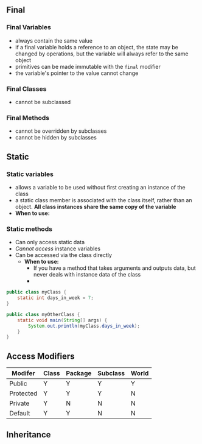 ## Final
### Final Variables
* always contain the same value
* if a final variable holds a reference to an object, the state may be changed by operations, but the variable will always refer to the same object
* primitives can be made immutable with the `final` modifier
* the variable's pointer to the value cannot change

### Final Classes
* cannot be subclassed

### Final Methods
* cannot be overridden by subclasses
* cannot be hidden by subclasses


## Static
### Static variables
* allows a variable to be used without first creating an instance of the class
* a static class member is associated with the class itself, rather than an object. **All class instances share the same copy of the variable**
* **When to use:**
	
	
### Static methods
* Can only access static data
* _Cannot access_ instance variables
* Can be accessed via the class directly
	* **When to use:**
		* If you have a method that takes arguments and outputs data, but never deals with instance data of the class
		* 


```java
public class myClass {
	static int days_in_week = 7;
}

public class myOtherClass {
	static void main(String[] args) {
		System.out.println(myClass.days_in_week);
	}
}
```


## Access Modifiers


**Modifer**         | Class     | Package   | Subclass  | World     |       
--------------------|-----------|-----------|-----------|-----------|
Public              | 		Y	  |     Y     |     Y     |     Y     |
Protected           | 		Y	  |     Y     |     Y     |     N     |
Private             | 		Y	  |     N     |     N     |     N     |
Default             | 		Y	  |     Y     |     N     |     N     |



## Inheritance





